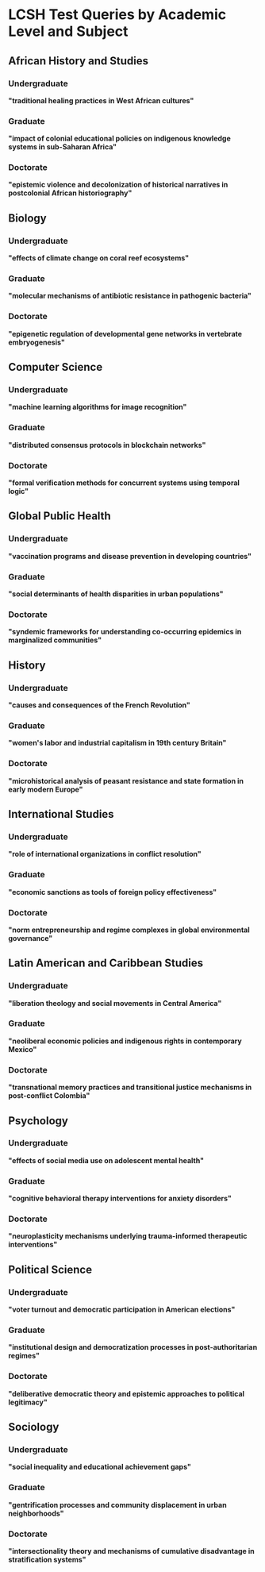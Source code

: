 # LCSH Test Queries by Academic Level and Subject

## African History and Studies

### Undergraduate
**"traditional healing practices in West African cultures"**

### Graduate  
**"impact of colonial educational policies on indigenous knowledge systems in sub-Saharan Africa"**

### Doctorate
**"epistemic violence and decolonization of historical narratives in postcolonial African historiography"**

## Biology

### Undergraduate
**"effects of climate change on coral reef ecosystems"**

### Graduate
**"molecular mechanisms of antibiotic resistance in pathogenic bacteria"**

### Doctorate
**"epigenetic regulation of developmental gene networks in vertebrate embryogenesis"**

## Computer Science

### Undergraduate
**"machine learning algorithms for image recognition"**

### Graduate
**"distributed consensus protocols in blockchain networks"**

### Doctorate
**"formal verification methods for concurrent systems using temporal logic"**

## Global Public Health

### Undergraduate
**"vaccination programs and disease prevention in developing countries"**

### Graduate
**"social determinants of health disparities in urban populations"**

### Doctorate
**"syndemic frameworks for understanding co-occurring epidemics in marginalized communities"**

## History

### Undergraduate
**"causes and consequences of the French Revolution"**

### Graduate
**"women's labor and industrial capitalism in 19th century Britain"**

### Doctorate
**"microhistorical analysis of peasant resistance and state formation in early modern Europe"**

## International Studies

### Undergraduate
**"role of international organizations in conflict resolution"**

### Graduate
**"economic sanctions as tools of foreign policy effectiveness"**

### Doctorate
**"norm entrepreneurship and regime complexes in global environmental governance"**

## Latin American and Caribbean Studies

### Undergraduate
**"liberation theology and social movements in Central America"**

### Graduate
**"neoliberal economic policies and indigenous rights in contemporary Mexico"**

### Doctorate
**"transnational memory practices and transitional justice mechanisms in post-conflict Colombia"**

## Psychology

### Undergraduate
**"effects of social media use on adolescent mental health"**

### Graduate
**"cognitive behavioral therapy interventions for anxiety disorders"**

### Doctorate
**"neuroplasticity mechanisms underlying trauma-informed therapeutic interventions"**

## Political Science

### Undergraduate
**"voter turnout and democratic participation in American elections"**

### Graduate
**"institutional design and democratization processes in post-authoritarian regimes"**

### Doctorate
**"deliberative democratic theory and epistemic approaches to political legitimacy"**

## Sociology

### Undergraduate
**"social inequality and educational achievement gaps"**

### Graduate
**"gentrification processes and community displacement in urban neighborhoods"**

### Doctorate
**"intersectionality theory and mechanisms of cumulative disadvantage in stratification systems"**